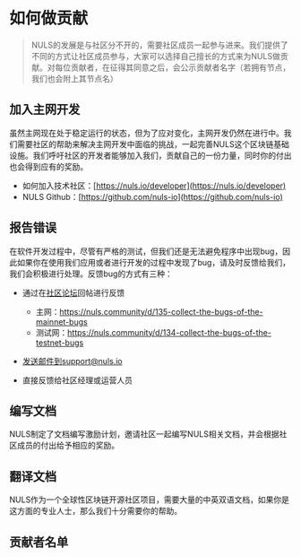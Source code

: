 # 如何做贡献
> NULS的发展是与社区分不开的，需要社区成员一起参与进来。我们提供了不同的方式让社区成员参与，大家可以选择自己擅长的方式来为NULS做贡献。对每位贡献者，在征得其同意之后，会公示贡献者名字（若拥有节点，我们也会附上其节点名）
## 加入主网开发
虽然主网现在处于稳定运行的状态，但为了应对变化，主网开发仍然在进行中。我们需要社区的帮助来解决主网开发中面临的挑战，一起完善NULS这个区块链基础设施。我们呼吁社区的开发者能够加入我们，贡献自己的一份力量，同时你的付出也会得到应有的奖励。

- 如何加入技术社区：[https://nuls.io/developer](https://nuls.io/developer)
- NULS Github：[https://github.com/nuls-io](https://github.com/nuls-io)
## 报告错误
在软件开发过程中，尽管有严格的测试，但我们还是无法避免程序中出现bug，因此如果你在使用我们应用或者进行开发的过程中发现了bug，请及时反馈给我们，我们会积极进行处理。反馈bug的方式有三种：
- 通过在[社区论坛](https://nuls.community/)回帖进行反馈
    - 主网：https://nuls.community/d/135-collect-the-bugs-of-the-mainnet-bugs
    - 测试网：https://nuls.community/d/134-collect-the-bugs-of-the-testnet-bugs

- 发送邮件到support@nuls.io
- 直接反馈给社区经理或运营人员

## 编写文档
NULS制定了文档编写激励计划，邀请社区一起编写NULS相关文档，并会根据社区成员的付出给予相应的奖励。

## 翻译文档
NULS作为一个全球性区块链开源社区项目，需要大量的中英双语文档，如果你是这方面的专业人士，那么我们十分需要你的帮助。

## 贡献者名单





